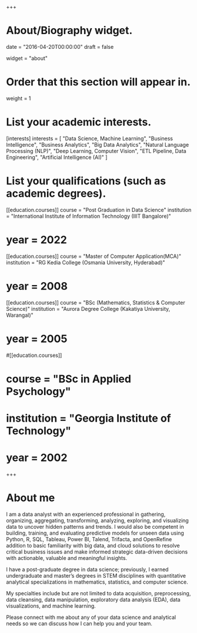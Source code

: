 +++
# About/Biography widget.

date = "2016-04-20T00:00:00"
draft = false

widget = "about"

# Order that this section will appear in.
weight = 1

# List your academic interests.
[interests]
interests = [
	"Data Science, Machine Learning",
  "Business Intelligence",
  "Business Analytics",
  "Big Data Analytics",
  "Natural Language Processing (NLP)",
  "Deep Learning, Computer Vision",
  "ETL Pipeline, Data Engineering",
  "Artificial Intelligence (AI)"
  ]

# List your qualifications (such as academic degrees).
[[education.courses]]
  course = "Post Graduation in Data Science"
  institution = "International Institute of Information Technology (IIIT Bangalore)"
#  year = 2022

[[education.courses]]
  course = "Master of Computer Application(MCA)"
  institution = "RG Kedia College (Osmania University, Hyderabad)"
#  year = 2008

[[education.courses]]
  course = "BSc (Mathematics, Statistics & Computer Science)"
  institution = "Aurora Degree College (Kakatiya University, Warangal)"
#  year = 2005

#[[education.courses]]
#  course = "BSc in Applied Psychology"
#  institution = "Georgia Institute of Technology"
#  year = 2002
 
+++
  
# About me

I am a data analyst with an experienced professional in gathering, organizing, aggregating, transforming, analyzing, exploring, and visualizing data to uncover hidden patterns and trends. I would also be competent in building, training, and evaluating predictive models for unseen data using Python, R, SQL, Tableau, Power BI, Talend, Trifacta, and OpenRefine addition to basic familiarity with big data, and cloud solutions to resolve critical business issues and make informed strategic data-driven decisions with actionable, valuable and meaningful insights.

I have a post-graduate degree in data science; previously, I earned undergraduate and master’s degrees in STEM disciplines with quantitative analytical specializations in mathematics, statistics, and computer science.

My specialties include but are not limited to data acquisition, preprocessing, data cleansing, data manipulation, exploratory data analysis (EDA), data visualizations, and machine learning.

Please connect with me about any of your data science and analytical needs so we can discuss how I can help you and your team.
